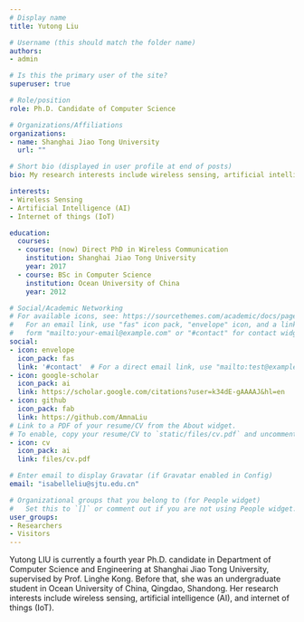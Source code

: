 ```yaml
---
# Display name
title: Yutong Liu

# Username (this should match the folder name)
authors:
- admin

# Is this the primary user of the site?
superuser: true

# Role/position
role: Ph.D. Candidate of Computer Science

# Organizations/Affiliations
organizations:
- name: Shanghai Jiao Tong University
  url: ""

# Short bio (displayed in user profile at end of posts)
bio: My research interests include wireless sensing, artificial intelligence, and internet of things.

interests:
- Wireless Sensing
- Artificial Intelligence (AI)
- Internet of things (IoT)

education:
  courses:
  - course: (now) Direct PhD in Wireless Communication
    institution: Shanghai Jiao Tong University
    year: 2017
  - course: BSc in Computer Science
    institution: Ocean University of China
    year: 2012

# Social/Academic Networking
# For available icons, see: https://sourcethemes.com/academic/docs/page-builder/#icons
#   For an email link, use "fas" icon pack, "envelope" icon, and a link in the
#   form "mailto:your-email@example.com" or "#contact" for contact widget.
social:
- icon: envelope
  icon_pack: fas
  link: '#contact'  # For a direct email link, use "mailto:test@example.org".
- icon: google-scholar
  icon_pack: ai
  link: https://scholar.google.com/citations?user=k34dE-gAAAAJ&hl=en
- icon: github
  icon_pack: fab
  link: https://github.com/AmnaLiu
# Link to a PDF of your resume/CV from the About widget.
# To enable, copy your resume/CV to `static/files/cv.pdf` and uncomment the lines below.
- icon: cv
  icon_pack: ai
  link: files/cv.pdf

# Enter email to display Gravatar (if Gravatar enabled in Config)
email: "isabelleliu@sjtu.edu.cn"

# Organizational groups that you belong to (for People widget)
#   Set this to `[]` or comment out if you are not using People widget.
user_groups:
- Researchers
- Visitors
---
```


Yutong LIU is currently a fourth year Ph.D. candidate in Department of Computer Science and Engineering at Shanghai Jiao Tong University, supervised by Prof. Linghe Kong. Before that, she was an undergraduate student in Ocean University of China, Qingdao, Shandong. Her research interests include wireless sensing, artificial intelligence (AI), and internet of things (IoT). 
